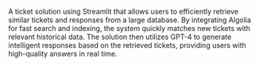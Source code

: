 A ticket solution using Streamlit that allows users to efficiently retrieve similar tickets and responses from a large database. By integrating Algolia for fast search and indexing, the system quickly matches new tickets with relevant historical data. The solution then utilizes GPT-4 to generate intelligent responses based on the retrieved tickets, providing users with high-quality answers in real time.
